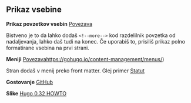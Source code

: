 ## Prikaz vsebine

**Prikaz povzetkov vsebin** [Povezava](https://gohugo.io/content-management/summaries/ )

Bistveno je to da lahko dodaš ```<!--more-->``` kod razdelilnik povzetka od nadaljevanja, lahko daš tudi na konec. Če uporabiš to, prisiliš prikaz polno formatirane vsebina na prvi strani.


**Meniji** [Povezava](https://gohugo.io/content-management/summaries/ )https://gohugo.io/content-management/menus/)

Stran dodaš v menij preko front matter. Glej primer [Statut](content/statut.md)

**Gostovanje**
[GitHub](https://gohugo.io/hosting-and-deployment/hosting-on-github/)

**Slike**
[Hugo 0.32 HOWTO](https://gohugo.io/about/new-in-032/)